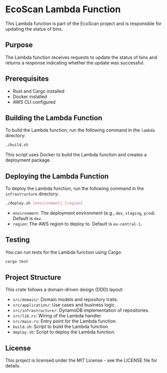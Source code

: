 # EcoScan Lambda Function

This Lambda function is part of the EcoScan project and is responsible for updating the status of bins.

## Purpose

The Lambda function receives requests to update the status of bins and returns a response indicating whether the update was successful.

## Prerequisites

- Rust and Cargo installed
- Docker installed
- AWS CLI configured

## Building the Lambda Function

To build the Lambda function, run the following command in the `lambda` directory:

```bash
./build.sh
```

This script uses Docker to build the Lambda function and creates a deployment package.

## Deploying the Lambda Function

To deploy the Lambda function, run the following command in the `infrastructure` directory:

```bash
./deploy.sh [environment] [region]
```

- `environment`: The deployment environment (e.g., `dev`, `staging`, `prod`). Default is `dev`.
- `region`: The AWS region to deploy to. Default is `eu-central-1`.

## Testing

You can run tests for the Lambda function using Cargo:

```bash
cargo test
```

## Project Structure

This crate follows a domain-driven design (DDD) layout:

- `src/domain/`: Domain models and repository traits.
- `src/application/`: Use cases and business logic.
- `src/infrastructure/`: DynamoDB implementation of repositories.
- `src/lib.rs`: Wiring of the Lambda handler.
- `src/main.rs`: Entry point for the Lambda function.
- `build.sh`: Script to build the Lambda function.
- `deploy.sh`: Script to deploy the Lambda function.

## License

This project is licensed under the MIT License - see the LICENSE file for details. 
